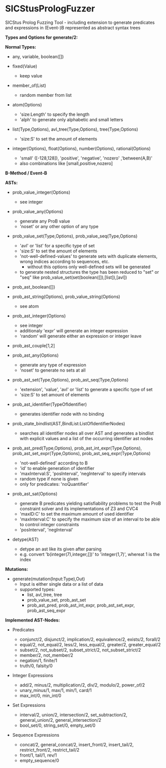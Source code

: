 # SICStusPrologFuzzer
SICStus Prolog Fuzzing Tool - including extension to generate predicates and expressions in (Event-)B represented as abstract syntax trees


__Types and Options for generate/2:__


__Normal Types:__

* any, variable, boolean([])   
* fixed(Value)   
    * keep value   

* member_of(List)   
    * random member from list   

* atom(Options)   
    * 'size:Length' to specify the length   
    * 'alph' to generate only alphabetic and small letters   

* list(Type,Options), avl_tree(Type,Options), tree(Type,Options)   
    * 'size:S' to set the amount of elements   

* integer(Options), float(Options), number(Options), rational(Options)   
    * 'small' ([-128,128]), 'positive', 'negative', 'nozero' ,'between(A,B)'   
    * also combinations like [small,positive,nozero]   

__B-Method / Event-B__

__ASTs:__   

* prob_value_integer(Options)   
    * see integer

* prob_value_any(Options)   
    * generate any ProB value   
    * 'noset' or any other option of any type  

* prob_value_set(Type,Options), prob_value_seq(Type,Options)   
    * 'avl' or 'list' for a specific type of set   
    * 'size:S' to set the amount of elements   
    * 'not-well-defined-values' to generate sets with duplicate elements, wrong indices according to sequences, etc.   
        * without this options only well-defined sets will be generated   
    * to generate nested structures the type has been reduced to "set" or "seq" like prob_value_set(set(boolean([]),[list]),[avl])    

* prob_ast_boolean([])   

* prob_ast_string(Options), prob_value_string(Options)   
    * see atom   

* prob_ast_integer(Options)   
    * see integer   
	* additionaly 'expr' will generate an integer expression   
	* 'random' will generate either an expression or integer leave   

* prob_ast_couple[1,2]   

* prob_ast_any(Options)   
    * generate any type of expression
    * 'noset' to generate no sets at all

* prob_ast_set(Type,Options), prob_ast_seq(Type,Options)   
    * 'extension', 'value', 'avl' or 'list' to generate a specific type of set   
    * 'size:S' to set amount of elements   

* prob_ast_identifier(TypeOfIdentifier)    
	* generates identifier node with no binding   

* prob_state_bindlist(AST,BindList:ListOfIdentifierNodes)   
	* searches all identifier nodes all over AST and generates a bindlist with explicit values and a list of the occurring identifier ast nodes   

* prob_ast_pred(Type,Options), prob_ast_int_expr(Type,Options), prob_ast_set_expr(Type,Options), prob_ast_seq_expr(Type,Options)   
    * 'not-well-defined' according to B   
    * 'id' to enable generation of identifier   
    * 'maxInterval:S', 'posInterval', 'negInterval' to specify intervals   
    * random type if none is given   
    * only for predicates: 'noQuantifier'   

* prob_ast_sat(Options)   
    * generate B predicates yielding satisfiability problems to test the ProB constraint solver and its implementations of Z3 and CVC4
    * 'maxID:C' to set the maximum amount of used identifier   
    * 'maxInterval:C' to specify the maximum size of an interval to be able to control integer constraints   
    * 'posInterval', 'negInterval'   

* detype(AST)   
    * detype an ast like its given after parsing   
    * e.g. convert 'b(integer(7),integer,[])' to 'integer(1,7)', whereat 1 is the index   


__Mutations:__   

* generate(mutation(Input:Type),Out)    
	* Input is either single data or a list of data   
	* supported types:   
	     * list, avl_tree, tree   
	     * prob_value_set, prob_ast_set   
	     * prob_ast_pred, prob_ast_int_expr, prob_ast_set_expr, prob_ast_seq_expr   


__Implemented AST-Nodes:__   

* Predicates   
	* conjunct/2, disjunct/2, implication/2, equivalence/2, exists/2, forall/2   
	* equal/2, not_equal/2, less/2, less_equal/2, greater/2, greater_equal/2   
	* subset/2, not_subset/2, subset_strict/2, not_subset_strict/2   
	* member/2, not_member/2   
	* negation/1, finite/1    
	* truth/0, falsity/0   

* Integer Expressions   
	* add/2, minus/2, multiplication/2, div/2, modulo/2, power_of/2   
	* unary_minus/1, max/1, min/1, card/1   
	* max_int/0, min_int/0   

* Set Expressions   
	* interval/2, union/2, intersection/2, set_subtraction/2, general_union/2, general_intersection/2   
	* bool_set/0, string_set/0, empty_set/0   

* Sequence Expressions   
	* concat/2, general_concat/2, insert_front/2, insert_tail/2, restrict_front/2, restrict_tail/2   
	* front/1, tail/1, rev/1   
	* empty_sequence/0   
